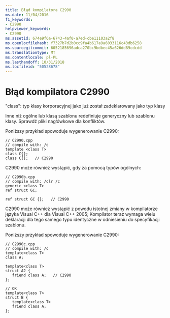 ```yaml
---
title: Błąd kompilatora C2990
ms.date: 11/04/2016
f1_keywords:
- C2990
helpviewer_keywords:
- C2990
ms.assetid: 674e9f6a-6743-4af0-a7ed-cbe11103a2f8
ms.openlocfilehash: f7327b7d2b0cc9fa4b617a9a6033116c43db6258
ms.sourcegitcommit: 6052185696adca270bc9bdbec45a626dd89cdcdd
ms.translationtype: MT
ms.contentlocale: pl-PL
ms.lasthandoff: 10/31/2018
ms.locfileid: "50528678"
---
```

# <a name="compiler-error-c2990"></a>Błąd kompilatora C2990

"class": typ klasy korporacyjnej jako już został zadeklarowany jako typ klasy

Inne niż ogólne lub klasą szablonu redefiniuje generyczny lub szablonu klasy. Sprawdź pliki nagłówkowe dla konfliktów.

Poniższy przykład spowoduje wygenerowanie C2990:

```
// C2990.cpp
// compile with: /c
template <class T>
class C{};
class C{};   // C2990
```

C2990 może również wystąpić, gdy za pomocą typów ogólnych:

```
// C2990b.cpp
// compile with: /clr /c
generic <class T>
ref struct GC;

ref struct GC {};   // C2990
```

C2990 może również wystąpić z powodu istotnej zmiany w kompilatorze języka Visual C++ dla Visual C++ 2005; Kompilator teraz wymaga wielu deklaracji dla tego samego typu identyczne w odniesieniu do specyfikacji szablonu.

Poniższy przykład spowoduje wygenerowanie C2990:

```
// C2990c.cpp
// compile with: /c
template<class T>
class A;

template<class T>
struct A2 {
   friend class A;   // C2990
};

// OK
template<class T>
struct B {
   template<class T>
   friend class A;
};
```